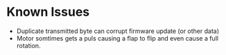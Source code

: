 Known Issues
============

- Duplicate transmitted byte can corrupt firmware update (or other data)
- Motor somtimes gets a puls causing a flap to flip and even cause a full rotation.